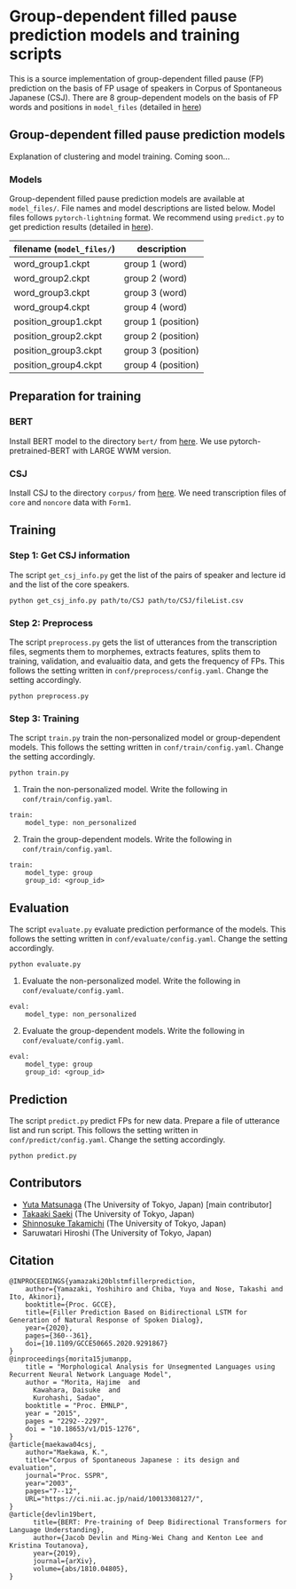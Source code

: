 # Group-dependent filled pause prediction models and training scripts

This is a source implementation of group-dependent filled pause (FP) prediction on the basis of FP usage of speakers in Corpus of Spontaneous Japanese (CSJ). There are 8 group-dependent models on the basis of FP words and positions in ``model_files`` (detailed in [here](#models))

## Group-dependent filled pause prediction models

Explanation of clustering and model training. Coming soon...

### Models

Group-dependent filled pause prediction models are available at ``model_files/``. File names and model descriptions are listed below. Model files follows ``pytorch-lightning`` format. We recommend using ``predict.py`` to get prediction results (detailed in [here](#prediction)).

| filename (``model_files/``)  | description          |
| ---                    | ---                  |
| word_group1.ckpt       | group 1 (word)       |
| word_group2.ckpt       | group 2 (word)       |
| word_group3.ckpt       | group 3 (word)       |
| word_group4.ckpt       | group 4 (word)       |
| position_group1.ckpt   | group 1 (position)   |
| position_group2.ckpt   | group 2 (position)   |
| position_group3.ckpt   | group 3 (position)   |
| position_group4.ckpt   | group 4 (position)   |

## Preparation for training

### BERT
Install BERT model to the directory ``bert/`` from [here](https://nlp.ist.i.kyoto-u.ac.jp/?ku_bert_japanese). We use pytorch-pretrained-BERT with LARGE WWM version.

### CSJ
Install CSJ to the directory ``corpus/`` from [here](https://ccd.ninjal.ac.jp/csj/en/). We need transcription files of ``core`` and ``noncore`` data with ``Form1``.

## Training

### Step 1: Get CSJ information
The script ``get_csj_info.py`` get the list of the pairs of speaker and lecture id and the list of the core speakers.
```
python get_csj_info.py path/to/CSJ path/to/CSJ/fileList.csv
```

### Step 2: Preprocess
The script ``preprocess.py`` gets the list of utterances from the transcription files, segments them to morphemes, extracts features, splits them to training, validation, and evaluaitio data, and gets the frequency of FPs. This follows the setting written in ``conf/preprocess/config.yaml``. Change the setting accordingly.
```
python preprocess.py
```

### Step 3: Training
The script ``train.py`` train the non-personalized model or group-dependent models. This follows the setting written in ``conf/train/config.yaml``. Change the setting accordingly.
```
python train.py
```
1. Train the non-personalized model. Write the following in ``conf/train/config.yaml``.
```
train:
    model_type: non_personalized
```
2. Train the group-dependent models. Write the following in ``conf/train/config.yaml``.
```
train:
    model_type: group
    group_id: <group_id>
```

## Evaluation
The script ``evaluate.py`` evaluate prediction performance of the models. This follows the setting written in ``conf/evaluate/config.yaml``. Change the setting accordingly.
```
python evaluate.py
```
1. Evaluate the non-personalized model. Write the following in ``conf/evaluate/config.yaml``.
```
eval:
    model_type: non_personalized
```
2. Evaluate the group-dependent models. Write the following in ``conf/evaluate/config.yaml``.
```
eval:
    model_type: group
    group_id: <group_id>
```

## Prediction
The script ``predict.py`` predict FPs for new data. Prepare a file of utterance list and run script. This follows the setting written in ``conf/predict/config.yaml``. Change the setting accordingly.
```
python predict.py
```

## Contributors
- [Yuta Matsunaga](https://sites.google.com/g.ecc.u-tokyo.ac.jp/yuta-matsunaga/home) (The University of Tokyo, Japan) [main contributor]
- [Takaaki Saeki](https://takaaki-saeki.github.io/) (The University of Tokyo, Japan)
- [Shinnosuke Takamichi](https://sites.google.com/site/shinnosuketakamichi/home) (The University of Tokyo, Japan)
- Saruwatari Hiroshi (The University of Tokyo, Japan)

## Citation
```
@INPROCEEDINGS{yamazaki20blstmfillerprediction,  
    author={Yamazaki, Yoshihiro and Chiba, Yuya and Nose, Takashi and Ito, Akinori},  
    booktitle={Proc. GCCE},   
    title={Filler Prediction Based on Bidirectional LSTM for Generation of Natural Response of Spoken Dialog},   
    year={2020},  
    pages={360--361},  
    doi={10.1109/GCCE50665.2020.9291867}
}
@inproceedings{morita15jumanpp,
    title = "Morphological Analysis for Unsegmented Languages using Recurrent Neural Network Language Model",
    author = "Morita, Hajime  and
      Kawahara, Daisuke  and
      Kurohashi, Sadao",
    booktitle = "Proc. EMNLP",
    year = "2015",
    pages = "2292--2297",
    doi = "10.18653/v1/D15-1276",
}
@article{maekawa04csj,
    author="Maekawa, K.",
    title="Corpus of Spontaneous Japanese : its design and evaluation",
    journal="Proc. SSPR",
    year="2003",
    pages="7--12",
    URL="https://ci.nii.ac.jp/naid/10013308127/",
}
@article{devlin19bert,
      title={BERT: Pre-training of Deep Bidirectional Transformers for Language Understanding}, 
      author={Jacob Devlin and Ming-Wei Chang and Kenton Lee and Kristina Toutanova},
      year={2019},
      journal={arXiv},
      volume={abs/1810.04805},
}
```